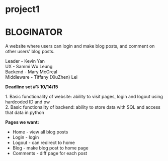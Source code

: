 # project1
  <h1>BLOGINATOR</h1>
  
A website where users can login and make blog posts, and comment on other users' blog posts.
  <p>
  Leader - Kevin Yan <br>
  UX - Sammi Wu Leung <br>
  Backend - Mary McGreal <br>
  Middleware - Tiffany (XiuZhen) Lei <br>
  </p>
  
  <b>Deadline set #1: 10/14/15</b>
  <p>
  1. Basic functionality of website: ability to visit pages, login and logout using hardcoded ID and pw
  <br>
  2. Basic functionality of backend: ability to store data with SQL and access that data in python
  <br>
  </p>

<b>Pages we want:</b>
  * Home - view all blog posts
  * Login - login
  * Logout - can redirect to home
  * Blog - make blog post to home page
  * Comments - diff page for each post

  
